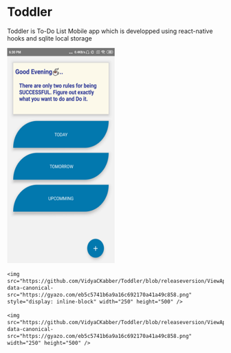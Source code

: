 # Toddler

Toddler is To-Do List Mobile app which is developped using react-native hooks and sqlite local storage

<div float="left">
    <img src="https://github.com/VidyaCKabber/Toddler/blob/releaseversion/ViewAppScreens/home.png" data-canonical-src="https://gyazo.com/eb5c5741b6a9a16c692170a41a49c858.png" style="display: inline-block" width="250" height="500" />

    <img src="https://github.com/VidyaCKabber/Toddler/blob/releaseversion/ViewAppScreens/home.png" data-canonical-src="https://gyazo.com/eb5c5741b6a9a16c692170a41a49c858.png" style="display: inline-block" width="250" height="500" />

    <img src="https://github.com/VidyaCKabber/Toddler/blob/releaseversion/ViewAppScreens/home.png" data-canonical-src="https://gyazo.com/eb5c5741b6a9a16c692170a41a49c858.png" width="250" height="500" />

</div>
